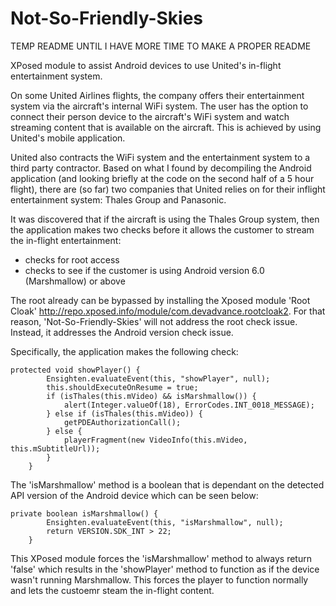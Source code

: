 # Not-So-Friendly-Skies

TEMP README UNTIL I HAVE MORE TIME TO MAKE A PROPER README

XPosed module to assist Android devices to use United's in-flight entertainment system.

On some United Airlines flights, the company offers their entertainment system via the aircraft's internal WiFi system. The user has the option to connect their person device to the aircraft's WiFi system and watch streaming content that is available on the aircraft. This is achieved by using United's mobile application.

United also contracts the WiFi system and the entertainment system to a third party contractor. Based on what I found by decompiling the Android application (and looking briefly at the code on the second half of a 5 hour flight), there are (so far) two companies that United relies on for their inflight entertainment system: Thales Group and Panasonic.

It was discovered that if the aircraft is using the Thales Group system, then the application makes two checks before it allows the customer to stream the in-flight entertainment:

* checks for root access
* checks to see if the customer is using Android version 6.0 (Marshmallow) or above

The root already can be bypassed by installing the Xposed module 'Root Cloak' http://repo.xposed.info/module/com.devadvance.rootcloak2. For that reason, 'Not-So-Friendly-Skies' will not address the root check issue. Instead, it addresses the Android version check issue.

Specifically, the application makes the following check:

```
protected void showPlayer() {
        Ensighten.evaluateEvent(this, "showPlayer", null);
        this.shouldExecuteOnResume = true;
        if (isThales(this.mVideo) && isMarshmallow()) {
            alert(Integer.valueOf(18), ErrorCodes.INT_0018_MESSAGE);
        } else if (isThales(this.mVideo)) {
            getPDEAuthorizationCall();
        } else {
            playerFragment(new VideoInfo(this.mVideo, this.mSubtitleUrl));
        }
    }
```
    
The 'isMarshmallow' method is a boolean that is dependant on the detected API version of the Android device which can be seen below:

```
private boolean isMarshmallow() {
        Ensighten.evaluateEvent(this, "isMarshmallow", null);
        return VERSION.SDK_INT > 22;
    }
```
    
This XPosed module forces the 'isMarshmallow' method to always return 'false' which results in the 'showPlayer' method to function as if the device wasn't running Marshmallow. This forces the player to function normally and lets the custoemr steam the in-flight content.
